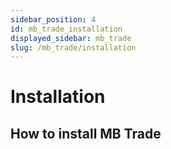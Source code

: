 ```yaml
---
sidebar_position: 4
id: mb_trade_installation
displayed_sidebar: mb_trade
slug: /mb_trade/installation
---
```


# Installation

## How to install MB Trade
